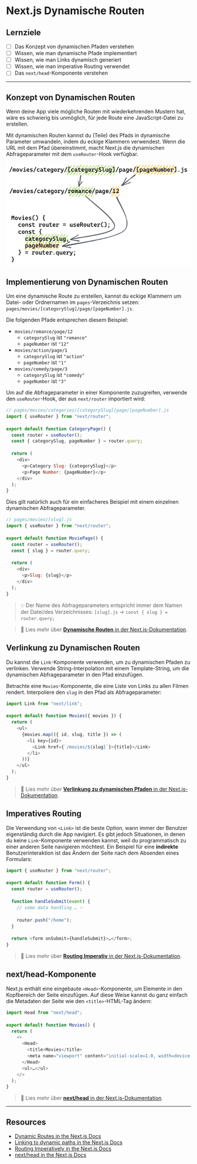 # Next.js Dynamische Routen

## Lernziele

- [ ] Das Konzept von dynamischen Pfaden verstehen
- [ ] Wissen, wie man dynamische Pfade implementiert
- [ ] Wissen, wie man Links dynamisch generiert
- [ ] Wissen, wie man imperative Routing verwendet
- [ ] Das `next/head`-Komponente verstehen

---

## Konzept von Dynamischen Routen

Wenn deine App viele mögliche Routen mit wiederkehrenden Mustern hat, wäre es schwierig bis unmöglich, für jede Route eine JavaScript-Datei zu erstellen.

Mit dynamischen Routen kannst du (Teile) des Pfads in dynamische Parameter umwandeln, indem du eckige Klammern verwendest. Wenn die URL mit dem Pfad übereinstimmt, macht Next.js die dynamischen Abfrageparameter mit dem `useRouter`-Hook verfügbar.

![Dynamisches Routing](./assets/dynamic-routes.excalidraw.png)

## Implementierung von Dynamischen Routen

Um eine dynamische Route zu erstellen, kannst du eckige Klammern um Datei- oder Ordnernamen im `pages`-Verzeichnis setzen: `pages/movies/[categorySlug]/page/[pageNumber].js`.

Die folgenden Pfade entsprechen diesem Beispiel:

- `movies/romance/page/12`
  - `categorySlug` ist `"romance"`
  - `pageNumber` ist `"12"`
- `movies/action/page/1`
  - `categorySlug` ist `"action"`
  - `pageNumber` ist `"1"`
- `movies/comedy/page/3`
  - `categorySlug` ist `"comedy"`
  - `pageNumber` ist `"3"`

Um auf die Abfrageparameter in einer Komponente zuzugreifen, verwende den `useRouter`-Hook, der aus `next/router` importiert wird:

```js
// pages/movies/categories/[categorySlug]/page/[pageNumber].js
import { useRouter } from "next/router";

export default function CategoryPage() {
  const router = useRouter();
  const { categorySlug, pageNumber } = router.query;

  return (
    <div>
      <p>Category Slug: {categorySlug}</p>
      <p>Page Number: {pageNumber}</p>
    </div>
  );
}
```

Dies gilt natürlich auch für ein einfacheres Beispiel mit einem einzelnen dynamischen Abfrageparameter.

```js
// pages/movies/[slug].js
import { useRouter } from "next/router";

export default function MoviePage() {
  const router = useRouter();
  const { slug } = router.query;

  return (
    <div>
      <p>Slug: {slug}</p>
    </div>
  );
}
```

> 💡 Der Name des Abfrageparameters entspricht immer dem Namen der Datei/des Verzeichnisses: `[slug].js` → `const { slug } = router.query;`

> 📙 Lies mehr über [**Dynamische Routen** in der Next.js-Dokumentation](https://nextjs.org/docs/routing/dynamic-routes).

## Verlinkung zu Dynamischen Routen

Du kannst die `Link`-Komponente verwenden, um zu dynamischen Pfaden zu verlinken. Verwende String-Interpolation mit einem Template-String, um die dynamischen Abfrageparameter in den Pfad einzufügen.

Betrachte eine `Movies`-Komponente, die eine Liste von Links zu allen Filmen rendert. Interpoliere den `slug` in den Pfad als Abfrageparameter:

```js
import Link from "next/link";

export default function Movies({ movies }) {
  return (
    <ul>
      {movies.map(({ id, slug, title }) => (
        <li key={id}>
          <Link href={`/movies/${slug}`}>{title}</Link>
        </li>
      ))}
    </ul>
  );
}
```

> 📙 Lies mehr über [**Verlinkung zu dynamischen Pfaden** in der Next.js-Dokumentation](https://nextjs.org/docs/routing/introduction#linking-to-dynamic-paths).

## Imperatives Routing

Die Verwendung von `<Link>` ist die beste Option, wann immer der Benutzer eigenständig durch die App navigiert. Es gibt jedoch Situationen, in denen du keine `Link`-Komponente verwenden kannst, weil du programmatisch zu einer anderen Seite navigieren möchtest. Ein Beispiel für eine **indirekte** Benutzerinteraktion ist das Ändern der Seite nach dem Absenden eines Formulars:

```js
import { useRouter } from "next/router";

export default function Form() {
  const router = useRouter();

  function handleSubmit(event) {
    // some data handling … ✨

    router.push("/home");
  }

  return <form onSubmit={handleSubmit}>…</form>;
}
```

> 📙 Lies mehr über [**Routing Imperativ** in der Next.js-Dokumentation](https://nextjs.org/docs/routing/imperatively).

## next/head-Komponente

Next.js enthält eine eingebaute `<Head>`-Komponente, um Elemente in den Kopfbereich der Seite einzufügen. Auf diese Weise kannst du ganz einfach die Metadaten der Seite wie den `<title>`-HTML-Tag ändern:

```js
import Head from "next/head";

export default function Movies() {
  return (
    <>
      <Head>
        <title>Movies</title>
        <meta name="viewport" content="initial-scale=1.0, width=device-width" />
      </Head>
      <ul>…</ul>
    </>
  );
}
```

> 📙 Lies mehr über [**next/head** in der Next.js-Dokumentation](https://nextjs.org/docs/api-reference/next/head).

---

## Resources

- [Dynamic Routes in the Next.js Docs](https://nextjs.org/docs/routing/dynamic-routes)
- [Linking to dynamic paths in the Next.js Docs](https://nextjs.org/docs/routing/introduction#linking-to-dynamic-paths)
- [Routing Imperatively in the Next.js Docs](https://nextjs.org/docs/routing/imperatively)
- [next/head in the Next.js Docs](https://nextjs.org/docs/api-reference/next/head)
